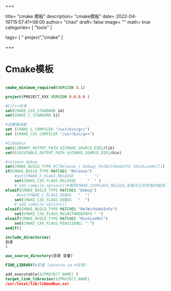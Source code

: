 +++

title= "cmake 模板"
description= "cmake模板"
date= 2022-04-19T15:57:41+08:00
author= "chao"
draft= false
image= "" 
math= true
categories= [
    "tools"
]

tags=  [
    " project","cmake"
]

+++

# Cmake模板

~~~cmake

cmake_minimum_required(VERSION 3.1)

project(PROJECT_XXX VERSION 0.0.0.0 )

#C/C++标准
set(CMAKE_CXX_STANDARD 14)
set(CMAKE_C_STANDARD 11)

#设置编译器
set (CMAKE_C_COMPILER "/usr/bin/gcc")
set (CMAKE_CXX_COMPILER "/usr/bin/g++")

#lib&&bin
set(LIBRARY_OUTPUT_PATH ${CMAKE_SOURCE_DIR}/lib)
set(EXECUTABLE_OUTPUT_PATH ${CMAKE_SOURCE_DIR}/bin)

#release debug
set(CMAKE_BUILD_TYPE #[[Release | Debug| RelWithDebInfo |MinSizeRel]])
if(CMAKE_BUILD_TYPE MATCHES "Release")
    #set(CMAKE_C_FLAGS_RELEASE     "   ")
    set(CMAKE_CXX_FLAGS_RELEASE     "  " )
    # add_compile_options()#等同CMAKE_CXXFLAGS_RELESE,前者可以对所有的编译器设置，后者只能是C++编译器
elseif(CMAKE_BUILD_TYPE MATCHES "Debug")
     #set(CMAKE_C_FLAGS_DEBUG   "  ")
    set(CMAKE_CXX_FLAGS_DEBUG   "  ") 
    # add_compile_options()
elseif(CMAKE_BUILD_TYPE MATCHES "RelWithDebInfo")
    set(CMAKE_CXX_FLAGS_RELWITHDEBINFO " ")
elseif(CMAKE_BUILD_TYPE MATCHES "MinSizeRel")
    set(CMAKE_CXX_FLAGS_MINSIZEREL " ")
endif()

include_directories(
目录
)

aux_source_directory(目录 变量)

FIND_LIBRARY(#变量 libceres.so #目录)

add_executable(${PROJECT_NAME} )
target_link_libraries(${PROJECT_NAME} 
/usr/local/lib/libmodbus.so)


~~~

